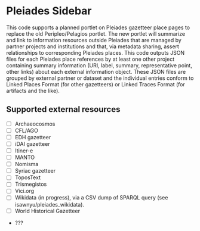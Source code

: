 # Pleiades Sidebar

This code supports a planned portlet on Pleiades gazetteer place pages to replace the old Peripleo/Pelagios portlet. The new portlet will summarize and link to information resources outside Pleiades that are managed by partner projects and institutions and that, via metadata sharing, assert relationships to corresponding Pleiades places. This code outputs JSON files for each Pleiades place references by at least one other project containing summary information (URI, label, summary, representative point, other links) about each external information object. These JSON files are grouped by external partner or dataset and the individual entries conform to Linked Places Format (for other gazetteers) or Linked Traces Format (for artifacts and the like).

## Supported external resources

- [ ] Archaeocosmos
- [ ] CFL/AGO
- [ ] EDH gazetteer
- [ ] iDAI gazetteer
- [ ] Itiner-e
- [ ] MANTO
- [ ] Nomisma
- [ ] Syriac gazetteer
- [ ] ToposText
- [ ] Trismegistos
- [ ] Vici.org
- [ ] Wikidata (in progress), via a CSV dump of SPARQL query (see isawnyu/pleiades_wikidata).
- [ ] World Historical Gazetteer
- ???
